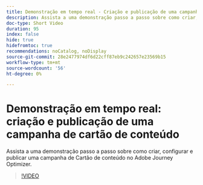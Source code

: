 ```yaml
---
title: Demonstração em tempo real - Criação e publicação de uma campanha de cartão de conteúdo
description: Assista a uma demonstração passo a passo sobre como criar, configurar e publicar uma campanha de Cartão de conteúdo no Adobe Journey Optimizer.
doc-type: Short Video
duration: 95
index: false
hide: true
hidefromtoc: true
recommendations: noCatalog, noDisplay
source-git-commit: 28e2477974df6d22cff87eb9c242657e23569b15
workflow-type: tm+mt
source-wordcount: '56'
ht-degree: 0%

---
```



# Demonstração em tempo real: criação e publicação de uma campanha de cartão de conteúdo

Assista a uma demonstração passo a passo sobre como criar, configurar e publicar uma campanha de Cartão de conteúdo no Adobe Journey Optimizer.

<!-- 62_S603_3442534_94_live-demo-creating-and-publishing-a-content-card-campaign -->
>[!VIDEO](https://video.tv.adobe.com/v/3458208/?learn=on&enablevpops=true)
